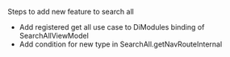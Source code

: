 Steps to add new feature to search all

- Add registered get all use case to DiModules binding of SearchAllViewModel
- Add condition for new type in SearchAll.getNavRouteInternal